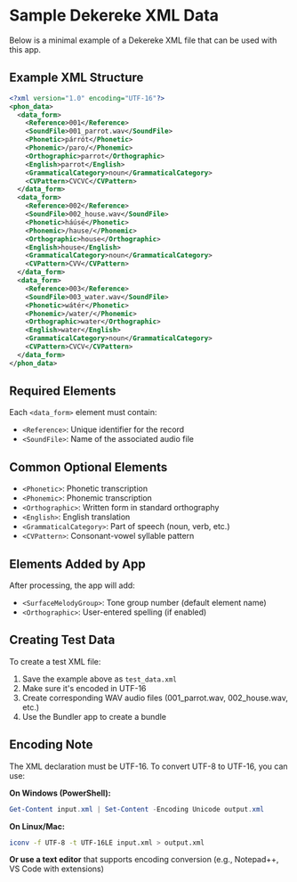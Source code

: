 # Sample Dekereke XML Data

Below is a minimal example of a Dekereke XML file that can be used with this app.

## Example XML Structure

```xml
<?xml version="1.0" encoding="UTF-16"?>
<phon_data>
  <data_form>
    <Reference>001</Reference>
    <SoundFile>001_parrot.wav</SoundFile>
    <Phonetic>párrót</Phonetic>
    <Phonemic>/paro/</Phonemic>
    <Orthographic>parrot</Orthographic>
    <English>parrot</English>
    <GrammaticalCategory>noun</GrammaticalCategory>
    <CVPattern>CVCVC</CVPattern>
  </data_form>
  <data_form>
    <Reference>002</Reference>
    <SoundFile>002_house.wav</SoundFile>
    <Phonetic>háúsé</Phonetic>
    <Phonemic>/hause/</Phonemic>
    <Orthographic>house</Orthographic>
    <English>house</English>
    <GrammaticalCategory>noun</GrammaticalCategory>
    <CVPattern>CVV</CVPattern>
  </data_form>
  <data_form>
    <Reference>003</Reference>
    <SoundFile>003_water.wav</SoundFile>
    <Phonetic>wátér</Phonetic>
    <Phonemic>/water/</Phonemic>
    <Orthographic>water</Orthographic>
    <English>water</English>
    <GrammaticalCategory>noun</GrammaticalCategory>
    <CVPattern>CVCV</CVPattern>
  </data_form>
</phon_data>
```

## Required Elements

Each `<data_form>` element must contain:
- `<Reference>`: Unique identifier for the record
- `<SoundFile>`: Name of the associated audio file

## Common Optional Elements

- `<Phonetic>`: Phonetic transcription
- `<Phonemic>`: Phonemic transcription
- `<Orthographic>`: Written form in standard orthography
- `<English>`: English translation
- `<GrammaticalCategory>`: Part of speech (noun, verb, etc.)
- `<CVPattern>`: Consonant-vowel syllable pattern

## Elements Added by App

After processing, the app will add:
- `<SurfaceMelodyGroup>`: Tone group number (default element name)
- `<Orthographic>`: User-entered spelling (if enabled)

## Creating Test Data

To create a test XML file:

1. Save the example above as `test_data.xml`
2. Make sure it's encoded in UTF-16
3. Create corresponding WAV audio files (001_parrot.wav, 002_house.wav, etc.)
4. Use the Bundler app to create a bundle

## Encoding Note

The XML declaration must be UTF-16. To convert UTF-8 to UTF-16, you can use:

**On Windows (PowerShell):**
```powershell
Get-Content input.xml | Set-Content -Encoding Unicode output.xml
```

**On Linux/Mac:**
```bash
iconv -f UTF-8 -t UTF-16LE input.xml > output.xml
```

**Or use a text editor** that supports encoding conversion (e.g., Notepad++, VS Code with extensions)
